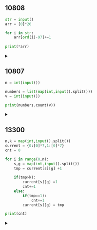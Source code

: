 ## 10808

```python
str = input()
arr = [0]*26

for i in str:
    arr[ord(i)-97]+=1
    
print(*arr)
```
<details>
<summary></summary>

- 유니코드값을 통한 인덱스
- 
</details>

## 10807

```python
n = int(input())

numbers = list(map(int,input().split()))
v = int(input())

print(numbers.count(v))

```

<details>
<summary></summary>

- 배열에 값을 추가 or 값을 인덱스로
- 결과적으로는 배열에 값을 추가하고 count 사용

</details>

## 13300

```python
n,k = map(int,input().split())
current = {0:[0]*7,1:[0]*7}
cnt = 0

for i in range(0,n):
    s,g = map(int,input().split())
    tmp = current[s][g] +1
    
    if(tmp>k):
        current[s][g] =1
        cnt+=1
    else:
        if(tmp==1):
            cnt+=1
        current[s][g] = tmp

print(cnt)

```

<details>
<summary></summary>

- 총 학생수
- 한방 최대인원
- 성별과 학년
- 학생을 성별과 학년, 한방 최대인원에 알맞게 방배정하기

1) 남자와 여자는 다른방
2) 한방에 최대인원 있다.
3) 같은 학년끼리 배정
-> 남자와 여자를 학년별로 방을 구분하여 현재인원 상태확인
- 0:[0,0,0,0,0,0], 1:[0,0,0,0,0,0]
- +1씩 하면서 최대인원일 경우 방 카운트 +1, 그방의 상태 초기화

추가
- 편의를 위해 배열 크기는 7로
- 방 카운트는 최대인원이 찰때뿐만 아니라 최초에 방에 입장할때도 추가해야함

</details>




